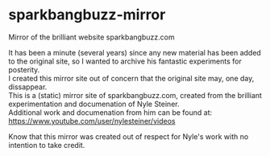 # sparkbangbuzz-mirror
Mirror of the brilliant website sparkbangbuzz.com

It has been a minute (several years) since any new material has been added to the original site, so I wanted 
to archive his fantastic experiments for posterity.  
I created this mirror site out of concern that the original site may, one day, dissappear.  
This is a (static) mirror site of sparkbangbuzz.com, created from the brilliant experimentation and documenation of Nyle Steiner.  
Additional work and documenation from him can be found at: 
https://www.youtube.com/user/nylesteiner/videos

Know that this mirror was created out of respect for Nyle's work with no intention to take credit. 
